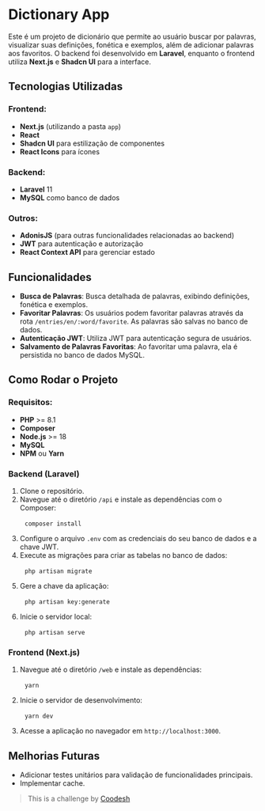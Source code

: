 
# Dictionary App

Este é um projeto de dicionário que permite ao usuário buscar por palavras, visualizar suas definições, fonética e exemplos, além de adicionar palavras aos favoritos. O backend foi desenvolvido em **Laravel**, enquanto o frontend utiliza **Next.js** e **Shadcn UI** para a interface.

## Tecnologias Utilizadas

### Frontend:
- **Next.js** (utilizando a pasta `app`)
- **React**
- **Shadcn UI** para estilização de componentes
- **React Icons** para ícones

### Backend:
- **Laravel** 11
- **MySQL** como banco de dados

### Outros:
- **AdonisJS** (para outras funcionalidades relacionadas ao backend)
- **JWT** para autenticação e autorização
- **React Context API** para gerenciar estado

## Funcionalidades

- **Busca de Palavras**: Busca detalhada de palavras, exibindo definições, fonética e exemplos.
- **Favoritar Palavras**: Os usuários podem favoritar palavras através da rota `/entries/en/:word/favorite`. As palavras são salvas no banco de dados.
- **Autenticação JWT**: Utiliza JWT para autenticação segura de usuários.
- **Salvamento de Palavras Favoritas**: Ao favoritar uma palavra, ela é persistida no banco de dados MySQL.

## Como Rodar o Projeto

### Requisitos:

- **PHP** >= 8.1
- **Composer**
- **Node.js** >= 18
- **MySQL**
- **NPM** ou **Yarn**

### Backend (Laravel)

1. Clone o repositório.
2. Navegue até o diretório `/api` e instale as dependências com o Composer:

   ```
   composer install
   ```

3. Configure o arquivo `.env` com as credenciais do seu banco de dados e a chave JWT.
4. Execute as migrações para criar as tabelas no banco de dados:

   ```
   php artisan migrate
   ```

5. Gere a chave da aplicação:

   ```
   php artisan key:generate
   ```

6. Inicie o servidor local:

   ```
   php artisan serve
   ```

### Frontend (Next.js)

1. Navegue até o diretório `/web` e instale as dependências:

   ```
   yarn
   ```

2. Inicie o servidor de desenvolvimento:

   ```
   yarn dev
   ```

3. Acesse a aplicação no navegador em `http://localhost:3000`.

## Melhorias Futuras

- Adicionar testes unitários para validação de funcionalidades principais.
- Implementar cache.

>  This is a challenge by [Coodesh](https://coodesh.com/)
